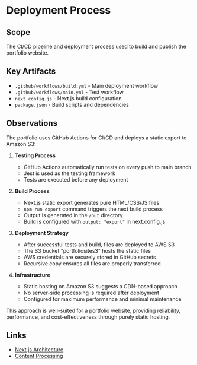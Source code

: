 # Deployment Process

## Scope
The CI/CD pipeline and deployment process used to build and publish the portfolio website.

## Key Artifacts
- `.github/workflows/build.yml` - Main deployment workflow
- `.github/workflows/main.yml` - Test workflow
- `next.config.js` - Next.js build configuration
- `package.json` - Build scripts and dependencies

## Observations
The portfolio uses GitHub Actions for CI/CD and deploys a static export to Amazon S3:

1. **Testing Process**
   - GitHub Actions automatically run tests on every push to main branch
   - Jest is used as the testing framework
   - Tests are executed before any deployment

2. **Build Process**
   - Next.js static export generates pure HTML/CSS/JS files
   - `npm run export` command triggers the next build process
   - Output is generated in the `/out` directory
   - Build is configured with `output: "export"` in next.config.js

3. **Deployment Strategy**
   - After successful tests and build, files are deployed to AWS S3
   - The S3 bucket "portfoliosites3" hosts the static files
   - AWS credentials are securely stored in GitHub secrets
   - Recursive copy ensures all files are properly transferred

4. **Infrastructure**
   - Static hosting on Amazon S3 suggests a CDN-based approach
   - No server-side processing is required after deployment
   - Configured for maximum performance and minimal maintenance

This approach is well-suited for a portfolio website, providing reliability, performance, and cost-effectiveness through purely static hosting.

## Links
- [Next.js Architecture](../architecture/index.md)
- [Content Processing](../content/content-processing.md)